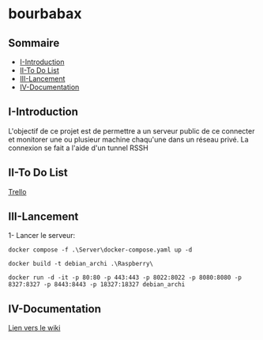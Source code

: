 # bourbabax

## Sommaire

- [I-Introduction](#i-introduction)
- [II-To Do List](#ii-to-do-list)
- [III-Lancement](#iii-lancement)
- [IV-Documentation](#iv-documentation)

## I-Introduction

L'objectif de ce projet est de permettre a un serveur public de ce connecter et monitorer une ou plusieur machine chaqu'une dans un réseau privé.
La connexion se fait a l'aide d'un tunnel RSSH

## II-To Do List

[Trello](https://trello.com/b/CA6SATEa/bourebax)

## III-Lancement

1- Lancer le serveur:
```
docker compose -f .\Server\docker-compose.yaml up -d
```
```
docker build -t debian_archi .\Raspberry\
```
```
docker run -d -it -p 80:80 -p 443:443 -p 8022:8022 -p 8080:8080 -p 8327:8327 -p 8443:8443 -p 18327:18327 debian_archi
```

## IV-Documentation

[Lien vers le wiki](https://github.com/hardcore-thinking/bourbabax/wiki)


